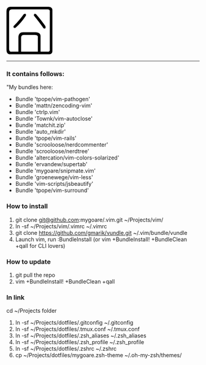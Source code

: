 ![jiong](http://github.com/mygoare/.vim/raw/master/jiong.png)
_______

### It contains follows:

"My bundles here:

* Bundle 'tpope/vim-pathogen'
* Bundle 'mattn/zencoding-vim'
* Bundle 'ctrlp.vim'
* Bundle 'Townk/vim-autoclose'
* Bundle 'matchit.zip'
* Bundle 'auto_mkdir'
* Bundle 'tpope/vim-rails'
* Bundle 'scrooloose/nerdcommenter'
* Bundle 'scrooloose/nerdtree'
* Bundle 'altercation/vim-colors-solarized'
* Bundle 'ervandew/supertab'
* Bundle 'mygoare/snipmate.vim'
* Bundle 'groenewege/vim-less'
* Bundle 'vim-scripts/jsbeautify'
* Bundle 'tpope/vim-surround'

### How to install

1. git clone git@github.com:mygoare/.vim.git ~/Projects/vim/
2. ln -sf ~/Projects/vim/.vimrc ~/.vimrc
3. git clone https://github.com/gmarik/vundle.git ~/.vim/bundle/vundle
4. Launch vim, run :BundleInstall (or vim +BundleInstall! +BundleClean +qall for CLI lovers)

### How to update

1. git pull the repo
2. vim +BundleInstall! +BundleClean +qall

### ln link
cd ~/Projects folder
1. ln -sf ~/Projects/dotfiles/.gitconfig ~/.gitconfig
2. ln -sf ~/Projects/dotfiles/.tmux.conf ~/.tmux.conf
3. ln -sf ~/Projects/dotfiles/.zsh_aliases ~/.zsh_aliases
4. ln -sf ~/Projects/dotfiles/.zsh_profile ~/.zsh_profile
5. ln -sf ~/Projects/dotfiles/.zshrc ~/.zshrc
6. cp ~/Projects/dotfiles/mygoare.zsh-theme ~/.oh-my-zsh/themes/
